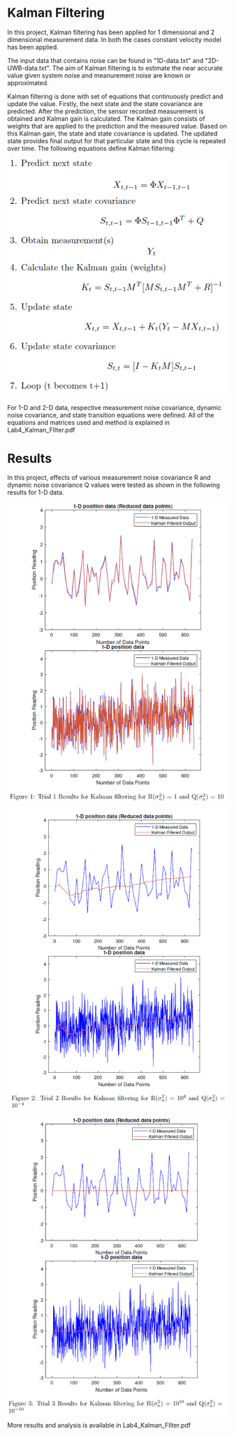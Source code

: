 # Kalman Filtering

In this project, Kalman filtering has been applied for 1 dimensional and 2 dimensional measurement data. 
In both the cases constant velocity model has been applied.

The input data that contains noise can be found in "1D-data.txt" and "2D-UWB-data.txt".
The aim of Kalman filtering is to estimate the near accurate value given system noise and meanurement noise are known or approximated.

Kalman filtering is done with set of equations that continuously predict and
update the value. Firstly, the next state and the state covariance are predicted.
After the prediction, the sensor recorded measurement is obtained and Kalman
gain is calculated. The Kalman gain consists of weights that are applied to the
prediction and the measured value. Based on this Kalman gain, the state and
state covariance is updated. The updated state provides final output for that
particular state and this cycle is repeated over time. The following equations
define Kalman filtering:

![](equations.png)

For 1-D and 2-D data, respective measurement noise covariance, dynamic noise covariance, and state transition equations were defined.
All of the equations and matrices used and method is explained in Lab4_Kalman_FIlter.pdf


# Results
In this project, effects of various measurement noise covariance R and dynamic noise covariance Q values were tested as shown in the following results for 1-D data.

![](T1.png)

![](T2.png)

![](T3.png)

More results and analysis is available in Lab4_Kalman_FIlter.pdf
